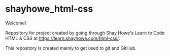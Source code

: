 # shayhowe_html-css
Welcome!

Repository for project created by going through Shay Howe's Learn to Code HTML &amp; CSS at https://learn.shayhowe.com/html-css/.

This repository is created mainly to get used to git and GitHub.
